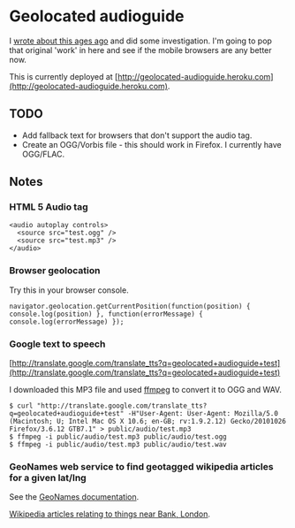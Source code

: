 # Geolocated audioguide

I [wrote about this ages ago](http://chrisroos.co.uk/blog/2009-09-14-pouring-factlets-into-your-brain-holder-via-your-ear-sieves) and did some investigation.  I'm going to pop that original 'work' in here and see if the mobile browsers are any better now.

This is currently deployed at [http://geolocated-audioguide.heroku.com](http://geolocated-audioguide.heroku.com).

## TODO

* Add fallback text for browsers that don't support the audio tag.
* Create an OGG/Vorbis file - this should work in Firefox.  I currently have OGG/FLAC.

## Notes

### HTML 5 Audio tag

    <audio autoplay controls>
      <source src="test.ogg" />
      <source src="test.mp3" />
    </audio>

### Browser geolocation

Try this in your browser console.

    navigator.geolocation.getCurrentPosition(function(position) { console.log(position) }, function(errorMessage) { console.log(errorMessage) });

### Google text to speech

[http://translate.google.com/translate_tts?q=geolocated+audioguide+test](http://translate.google.com/translate_tts?q=geolocated+audioguide+test)

I downloaded this MP3 file and used [ffmpeg](http://www.ffmpeg.org/) to convert it to OGG and WAV.

    $ curl "http://translate.google.com/translate_tts?q=geolocated+audioguide+test" -H"User-Agent: User-Agent: Mozilla/5.0 (Macintosh; U; Intel Mac OS X 10.6; en-GB; rv:1.9.2.12) Gecko/20101026 Firefox/3.6.12 GTB7.1" > public/audio/test.mp3
    $ ffmpeg -i public/audio/test.mp3 public/audio/test.ogg
    $ ffmpeg -i public/audio/test.mp3 public/audio/test.wav

### GeoNames web service to find geotagged wikipedia articles for a given lat/lng

See the [GeoNames documentation](http://www.geonames.org/export/wikipedia-webservice.html#findNearbyWikipedia).

[Wikipedia articles relating to things near Bank, London](http://ws.geonames.org/findNearbyWikipediaJSON?lat=51.51333&lng=-0.088947).